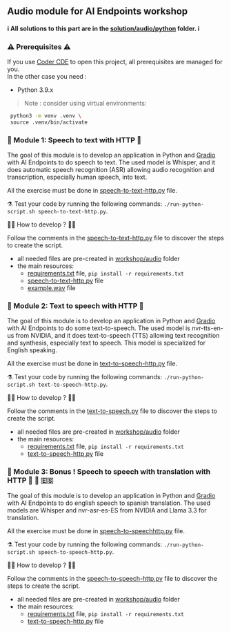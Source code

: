 ## Audio module for AI Endpoints workshop

**ℹ️ All solutions to this part are in the [solution/audio/python](../../solutions/audio/python) folder. ℹ️**

### ⚠️ Prerequisites ⚠️

If you use [Coder CDE](https://coder.com/) to open this project, all prerequisites are managed for you.  
In the other case you need : 
 - Python 3.9.x

>Note : consider using virtual environments: 
```bash
 python3 -m venv .venv \
 source .venv/bin/activate
```

### 🤖 Module 1: Speech to text with HTTP 💬

The goal of this module is to develop an application in Python and [Gradio](https://www.gradio.app/) with AI Endpoints to do speech to text.
The used model is Whisper, and it does automatic speech recognition (ASR) allowing audio recognition and transcription, especially human speech, into text.  

All the exercise must be done in [speech-to-text-http.py](speech-to-text-http.py) file.

⚗️ Test your code by running the following commands: `./run-python-script.sh speech-to-text-http.py`.

👩‍💻 How to develop ? 🧑‍💻

Follow the comments in the [speech-to-text-http.py](speech-to-text-http.py) file to discover the steps to create the script.

 - all needed files are pre-created in [workshop/audio](..) folder
 - the main resources:
    - [requirements.txt](requirements.txt) file, `pip install -r requirements.txt`
    - [speech-to-text-http.py](speech-to-text-http.py) file
    - [example.wav](../example.wav) file

### 🤖 Module 2: Text to speech with HTTP 💬

The goal of this module is to develop an application in Python and [Gradio](https://www.gradio.app/) with AI Endpoints to do some text-to-speech.
The used model is nvr-tts-en-us from NVIDIA, and it does text-to-speech (TTS) allowing text recognition and synthesis, especially text to speech.
This model is specialized for English speaking.

All the exercise must be done in [text-to-speech-http.py](text-to-speech-http.py) file.

⚗️ Test your code by running the following commands: `./run-python-script.sh text-to-speech-http.py`.

👩‍💻 How to develop ? 🧑‍💻

Follow the comments in the [text-to-speech.py](text-to-speech-http.py) file to discover the steps to create the script.

 - all needed files are pre-created in [workshop/audio](..) folder
 - the main resources:
    - [requirements.txt](requirements.txt) file, `pip install -r requirements.txt`
    - [text-to-speech-http.py](text-to-speech-http.py) file

### 🤖 Module 3: Bonus ! Speech to speech with translation with HTTP 💬 🏴󠁧󠁢󠁥󠁮󠁧󠁿 🇪🇸

The goal of this module is to develop an application in Python and [Gradio](https://www.gradio.app/) with AI Endpoints to do english speech to spanish translation.
The used models are Whisper and nvr-asr-es-ES from NVIDIA and Llama 3.3 for translation.

All the exercise must be done in [speech-to-speechhttp.py](speech-to-speech-http.py) file.

⚗️ Test your code by running the following commands: `./run-python-script.sh speech-to-speech-http.py`.

👩‍💻 How to develop ? 🧑‍💻

Follow the comments in the [speech-to-speech-http.py](speech-to-speech-http.py) file to discover the steps to create the script.

 - all needed files are pre-created in [workshop/audio](..) folder
 - the main resources:
    - [requirements.txt](requirements.txt) file, `pip install -r requirements.txt`
    - [text-to-speech-http.py](speech-to-speech-http.py) file

